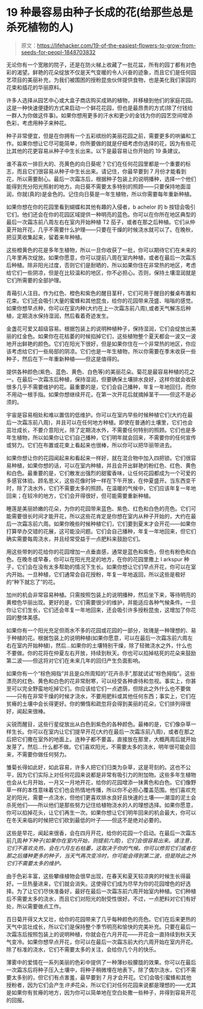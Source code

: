 # 19 种最容易由种子长成的花(给那些总是杀死植物的人)

> 原文：<https://lifehacker.com/19-of-the-easiest-flowers-to-grow-from-seeds-for-peopl-1848703832>

无论你有一个宽敞的院子，还是在防火梯上收藏了一批花盆，所有的园丁都有对色彩的渴望。鲜艳的花朵绽放不仅是天气变暖的令人兴奋的迹象，而且它们是任何园艺项目的美丽补充，为我们被围困的授粉昆虫伙伴提供食物，也是美化我们家园的花束和插花的华丽原料。

许多人选择从园艺中心或大盒子商店购买成熟的植物，并移植到他们的家庭花园。这是一种快速便捷的方式来启动一个鲜花花园，但也是最昂贵的方式(除了付钱给一群人为你做这件事)。如果你想用更多的汗水和更少的金钱为你的园艺空间增添色彩，考虑用种子来种花。

种子非常便宜，但是在你拥有一个五彩缤纷的美丽花园之前，需要更多的哄骗和工作。如果你想让它尽可能简单，你所要做的就是仔细考虑你选择的花，因为有些花比其他的花更容易从种子中生长出来。以下是最容易让你开始的 19 条建议。

谁不喜欢一排巨大的、亮黄色的向日葵呢？它们在任何花园里都是一个重要的标志，而且它们很容易从种子中生长出来。请记住，你最早要到 7 月份才能看到花，所以需要耐心。最后一次霜冻后，根据种子包装上的说明播种，选择一个他们能得到充分阳光照射的地方。向日葵不需要太多特别的照顾——只要保持地面湿润，你就(真的)是金色的。记住向日葵是一年生植物，所以你需要每年重新种植。

如果你想在你的花园里看到蝴蝶和其他有趣的入侵者，b achelor 的 b 按钮会吸引它们。他们还会在你的花园区域提供一种明亮的蓝色。你可以在你所在地区典型的最后一次霜冻前八周左右在室内开始种植 T2 茄子，或者在那之后种植。它们从仲夏开始开花，几乎不需要什么护理——只要在干燥的时候浇水就可以了。在晚秋，把豆荚收集起来，留着来年种植。

这些橙黄色的花是多年生植物，所以一旦你收获了一批，你可以期待它们在未来的几年里再次绽放。如果你愿意，你可以提前八周在室内种植，或者在最后一次霜冻后种植。除非阳光过度，否则它们是耐晒的，所以如果你住在非常热的地区，考虑给它们一些阴凉，但是在比较温和的地区，你不必担心。否则，保持土壤湿润就是它们所需要的全部护理。

青葙引人注目。作为红色、橙色和紫色的醒目茎秆，它们可用于醒目的餐桌布置和花束。它们还会吸引大量的蜜蜂和其他昆虫，给你的花园带来茂盛、嗡嗡的感觉。如果你想早点种，你可以在室内种(大约在上一次霜冻前八周),或者天气解冻后种植，定期浇水保持湿润，然后看着奇迹发生。

金盏花可爱又超级容易。根据包装上的说明种植种子，保持湿润，它们会绽放出美丽的红金色。如果你在花枯萎的时候掐掉它们，这些植物整个夏天都会一波又一波地开出鲜艳的颜色。它们在阳光下很好，但是如果你住在一个非常热的地区，你应该考虑给它们一些局部的阴凉。它们也是一年生植物，所以你需要在季末收获一些种子，然后在下一年重新种植——但这是值得的。

提供各种颜色(紫色、蓝色、黄色、白色等)的美丽花朵。菊花是最容易种植的花之一。在最后一次霜冻后种植，保持湿润，但要确保土壤排水良好，这样你就会收获很多几乎不需要维护的花。最重要的是，它们会自己播种，年复一年地回归，而你不用动一根手指。如果你想继续开花，在第一次开花后就摘掉茎干——但这不是必须的。

宇宙是容易相处和难以置信的低维护。你可以在室内早些时候种植它们(大约在最后一次霜冻前八周)，并且可以在任何地方种植。即使在普通的土壤里，它们也会茁壮成长，不要介意阳光，除了定期浇水外，不需要任何特别的照顾。它们也是多年生植物，所以如果你让它们自己播种，它们明年就会回来，不需要你的任何宣传或努力。它们在布置或花束上看起来也很棒，所以你可以把华丽带进去。

如果你想让你的花园闻起来和看起来一样好，就在混合物中加入四把锁。它们很容易种植，如果你想的话，可以在室内种植，并且会开出鲜艳的粉红色、红色、黄色和白色。最重要的是，它们散发出强烈的甜蜜香味，让任何花园都成为一个可爱的多感官体验。顾名思义，这些花像时钟一样在下午开放，在仲夏盛开。当东西变干时，除了浇水外，它们不需要太多的照顾。在温暖的气候中，它们应该年复一年地回来；在较冷的地方，它们会开得很好，但可能需要重新种植。

睡莲是美丽娇嫩的花朵，为你的花园带来蓝色、紫色、红色和白色的亮色。它们可能需要很长时间才能开花，所以这些花肯定是你想在室内从种子开始的，大约在最后一次霜冻前六周。如果你晚些时候种植它们，它们要到夏末才会开花——如果你打算举办交错的花展，这可能没问题。它们会自己播种，年复一年地回来，但它们确实需要每周浇水，并且经常受益于一点肥料来鼓励它们。

用这些带刺的花给你的花园增加一点垂直感，通常是蓝色和紫色，但也有粉色和白色。在晚冬或早春，你可以在阳光充足的地方，在你的花园里撒上 l arkspur 种子，它们会在没有太多帮助的情况下生长。如果你想让它们早点开花，你可以在室内开始。一旦种植，它们通常会自花授粉，年复一年地返回，所以这些是极好的“种下就忘了”的花。

加州的机会非常容易种植。只需按照包装上的说明播种，然后坐下来，等待明亮的黄橙色华丽出现。更好的是，它们需要很少的维护，并能适应各种气候条件。一旦你让它们生长，它们还会年复一年地回来，还会吸引许多授粉昆虫，这增加了你花园的整体美感。

如果你有一个阳光充足但雨水不多的花园或花园的一部分，玫瑰是一种理想的、易于种植的花。根据包装上的说明种植(如果你愿意，可以在最后一次霜冻前六周左右在室内开始种植)，然后...如果你的土壤特别干燥，除了轻微浇水之外，什么也不要做。你的花将在仲夏左右开放，持续到秋天。你也可以掐掉枯死的花朵来鼓励第二波——但这将对它们在未来几年的回归产生负面影响。

如果你有一个“棕色拇指”并且是众所周知的“花卉杀手”,那就试试“棕色拇指”。这些漂亮的红色、黄色和白色的花非常耐寒，可以经受各种虐待和忽视。事实上，你甚至可以完全野蛮地吃掉它们。你应该给它们一点遮荫，但除此之外什么也不要做——只有在非常干燥的时候才浇水，不要用肥料或其他任何东西；事实上，它们在贫瘠的土壤中会长得更好。你的懒惰和疏忽将会得到美丽的花朵，它们排列得很好，闻起来很棒。

尖锐而醒目，这些行星绽放出从白色到紫色的各种颜色。最棒的是，它们像杂草一样生长。你可以在室内让它们提早开花(大约在最后一次霜冻前八周)，或者在那之后把它们撒在室外的地面上。连种子都不要盖，直接放在那里，大概两周后就开始发芽了。然后...什么都不做。它们喜欢阳光，不需要太多的浇水，明年很可能会回来，不需要你做任何努力。

雏菊长得如此好，如此容易，许多人把它们归类为杂草，这是苛刻的。这也不公平，因为它们实际上对任何花园来说都是非常有吸引力的附加物。这些多年生植物也会从七月开始，一月又一月地开花，给你的花园增添一抹黄色和白色。它们像野草一样的本性意味着它们也会热情地传播，所以你不必担心覆盖范围。他们喜欢充足的阳光，需要一点浇水，但他们更喜欢排水良好且快速的土壤——潮湿的泥土会杀死他们——所以他们是那些努力记住给植物浇水的人的理想选择。如果你愿意，你可以掐掉花头，让它们再生一次。如果你想让它们明年回来的机会最大，你可以在冬天来临的时候把它们砍到最低的叶子——但这不是绝对必要的。

这些是早花，闻起来很香，会在四月开花，给你的花园一个启动。在最后一次霜冻前几周*种下种子(如果你在室内开始，则提前六周)，它们会很容易出来。请注意，它们不喜欢炎热，会在六月左右枯萎，这取决于你的气候。你可以修剪它们或者在那之后播种更多的种子，当天气再次变冷时，你可能会得到第二波，但是除此之外它们不需要太多的维护。*

由于色彩丰富，这些攀缘植物会很早出现，在春天和夏天较凉爽的时候生长得最好。一旦热量进来，它们就会消失。这使得它们成为尽早为你的花园增色的好选择。为了让它们尽快准备好，最好在最后一次霜冻前六周开始室内种植。它们种植后不需要太多的浇水，而且它们对阳光的耐受性很好。不过，一点肥料对它们有好处，所以需要做点工作。

百日菊开得又大又壮，给你的花园带来了几乎每种颜色的亮色。它们在后来更热的天气中茁壮成长，所以它们是保持整个季节明亮和愉快的完美补充。只要在最后一次霜冻后按照包装上的说明种植，你就会在六月开花——开花会一直持续到秋天天气变冷。如果你想早点开花，你可以在最后一次霜冻前大约六周开始在室内开花。除了标准的浇水，它们不需要太多的关注，会给你几个月的快乐。

薄雾中的爱情在一系列美丽的色彩中提供了一种薄纱般朦胧的效果。你可以在最后一次霜冻后将种子压入土壤中，将种子稍微埋在地表下。除了偶尔浇水，它们不需要太多别的，但它们有点害羞，最早要到 7 月才会开花。它们会吸引蜜蜂和其他授粉者，因为它们会产生*许多*花朵，所以它们对任何花园来说都是理想的——尤其是如果你有贫瘠的地方，因为你可以简单地在空白处撒一些种子，并得到容易开花的回报。
